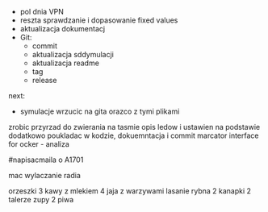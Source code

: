 - pol dnia VPN
- reszta sprawdzanie i dopasowanie fixed values
- aktualizacja dokumentacj
- Git:
	- commit
	- aktualizacja sddymulacji
	- aktualizacja readme
	- tag
	- release

next:
- symulacje wrzucic na gita orazco z tymi plikami


zrobic przyrzad do zwierania na tasmie
opis ledow i ustawien na podstawie
dodatkowo poukladac w kodzie, dokuemntacja i commit
marcator interface for ocker - analiza


#napisacmaila o A1701



mac wylaczanie radia

orzeszki
3 kawy z mlekiem
4 jaja z warzywami
lasanie rybna
2 kanapki
2 talerze zupy
2 piwa